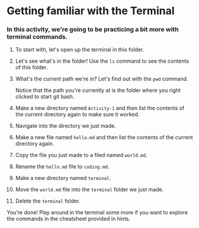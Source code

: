 # Getting familiar with the Terminal #

### In this activity, we're going to be practicing a bit more with terminal commands. ###

1. To start with, let's open up the terminal in this folder.

2. Let's see what's in the folder! Use the `ls` command to see the contents of this folder.

3. What's the current path we're in? Let's find out with the `pwd` command.

    Notice that the path you're currently at is the folder where you right clicked to start git bash.

4. Make a new directory named `Activity-1` and then list the contents of the current directory again to make sure it worked.

5. Navigate into the directory we just made.

6. Make a new file named `hello.md` and then list the contents of the current directory again.

7. Copy the file you just made to a filed named `world.md`.

8. Rename the `hello.md` file to `coding.md`.

9. Make a new directory named `terminal`.

10. Move the `world.md` file into the `terminal` folder we just made.

11. Delete the `terminal` folder.

You're done! Play around in the terminal some more if you want to explore the commands in the cheatsheet provided in hints.